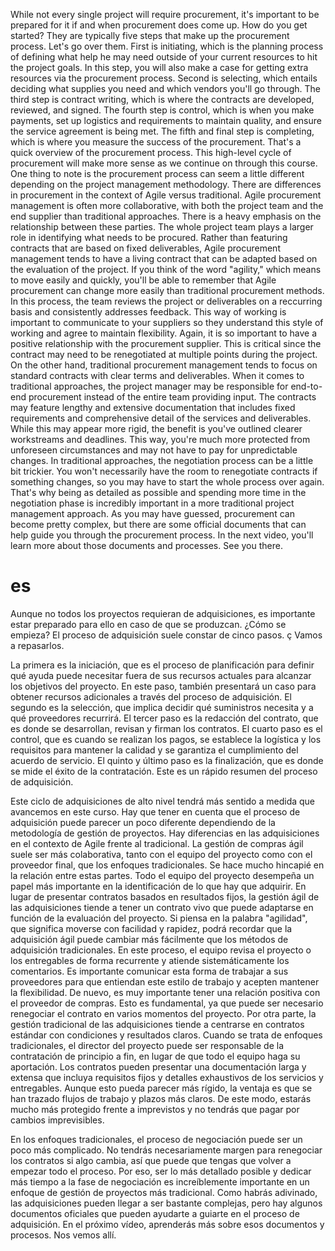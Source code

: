 While not every single project will require procurement, it's important to be prepared for it if and when procurement does come up. How do you get started? They are typically five steps that make up the procurement process. Let's go over them. First is initiating, which is the planning process of defining what help he may need outside of your current resources to hit the project goals. In this step, you will also make a case for getting extra resources via the procurement process. Second is selecting, which entails deciding what supplies you need and which vendors you'll go through. The third step is contract writing, which is where the contracts are developed, reviewed, and signed. The fourth step is control, which is when you make payments, set up logistics and requirements to maintain quality, and ensure the service agreement is being met. The fifth and final step is completing, which is where you measure the success of the procurement. That's a quick overview of the procurement process. This high-level cycle of procurement will make more sense as we continue on through this course. One thing to note is the procurement process can seem a little different depending on the project management methodology. There are differences in procurement in the context of Agile versus traditional. Agile procurement management is often more collaborative, with both the project team and the end supplier than traditional approaches. There is a heavy emphasis on the relationship between these parties. The whole project team plays a larger role in identifying what needs to be procured. Rather than featuring contracts that are based on fixed deliverables, Agile procurement management tends to have a living contract that can be adapted based on the evaluation of the project. If you think of the word "agility," which means to move easily and quickly, you'll be able to remember that Agile procurement can change more easily than traditional procurement methods. In this process, the team reviews the project or deliverables on a reccurring basis and consistently addresses feedback. This way of working is important to communicate to your suppliers so they understand this style of working and agree to maintain flexibility. Again, it is so important to have a positive relationship with the procurement supplier. This is critical since the contract may need to be renegotiated at multiple points during the project. On the other hand, traditional procurement management tends to focus on standard contracts with clear terms and deliverables. When it comes to traditional approaches, the project manager may be responsible for end-to-end procurement instead of the entire team providing input. The contracts may feature lengthy and extensive documentation that includes fixed requirements and comprehensive detail of the services and deliverables. While this may appear more rigid, the benefit is you've outlined clearer workstreams and deadlines. This way, you're much more protected from unforeseen circumstances and may not have to pay for unpredictable changes. In traditional approaches, the negotiation process can be a little bit trickier. You won't necessarily have the room to renegotiate contracts if something changes, so you may have to start the whole process over again. That's why being as detailed as possible and spending more time in the negotiation phase is incredibly important in a more traditional project management approach. As you may have guessed, procurement can become pretty complex, but there are some official documents that can help guide you through the procurement process. In the next video, you'll learn more about those documents and processes. See you there.
# es
Aunque no todos los proyectos requieran de adquisiciones, es importante estar preparado para ello en caso de que se produzcan.
¿Cómo se empieza?
El proceso de adquisición suele constar de cinco pasos.
ç Vamos a repasarlos.

La primera es la iniciación, que es el proceso de planificación para definir qué ayuda puede necesitar fuera de sus recursos actuales para alcanzar los objetivos del proyecto. En este paso, también presentará un caso para obtener recursos adicionales a través del proceso de adquisición.
El segundo es la selección, que implica decidir qué suministros necesita y a qué proveedores recurrirá.
El tercer paso es la redacción del contrato, que es donde se desarrollan, revisan y firman los contratos.
El cuarto paso es el control, que es cuando se realizan los pagos, se establece la logística y los requisitos para mantener la calidad y se garantiza el cumplimiento del acuerdo de servicio.
El quinto y último paso es la finalización, que es donde se mide el éxito de la contratación. Este es un rápido resumen del proceso de adquisición.

Este ciclo de adquisiciones de alto nivel tendrá más sentido a medida que avancemos en este curso. Hay que tener en cuenta que el proceso de adquisición puede parecer un poco diferente dependiendo de la metodología de gestión de proyectos.
Hay diferencias en las adquisiciones en el contexto de Agile frente al tradicional.
La gestión de compras ágil suele ser más colaborativa, tanto con el equipo del proyecto como con el proveedor final, que los enfoques tradicionales.
Se hace mucho hincapié en la relación entre estas partes. Todo el equipo del proyecto desempeña un papel más importante en la identificación de lo que hay que adquirir. En lugar de presentar contratos basados en resultados fijos, la gestión ágil de las adquisiciones tiende a tener un contrato vivo que puede adaptarse en función de la evaluación del proyecto. Si piensa en la palabra "agilidad", que significa moverse con facilidad y rapidez, podrá recordar que la adquisición ágil puede cambiar más fácilmente que los métodos de adquisición tradicionales.
En este proceso, el equipo revisa el proyecto o los entregables de forma recurrente y atiende sistemáticamente los comentarios. Es importante comunicar esta forma de trabajar a sus proveedores para que entiendan este estilo de trabajo y acepten mantener la flexibilidad.
De nuevo, es muy importante tener una relación positiva con el proveedor de compras. Esto es fundamental, ya que puede ser necesario renegociar el contrato en varios momentos del proyecto.
Por otra parte, la gestión tradicional de las adquisiciones tiende a centrarse en contratos estándar con condiciones y resultados claros. Cuando se trata de enfoques tradicionales, el director del proyecto puede ser responsable de la contratación de principio a fin, en lugar de que todo el equipo haga su aportación.
Los contratos pueden presentar una documentación larga y extensa que incluya requisitos fijos y detalles exhaustivos de los servicios y entregables.
Aunque esto pueda parecer más rígido, la ventaja es que se han trazado flujos de trabajo y plazos más claros. De este modo, estarás mucho más protegido frente a imprevistos y no tendrás que pagar por cambios imprevisibles.

En los enfoques tradicionales, el proceso de negociación puede ser un poco más complicado. No tendrás necesariamente margen para renegociar los contratos si algo cambia, así que puede que tengas que volver a empezar todo el proceso. Por eso, ser lo más detallado posible y dedicar más tiempo a la fase de negociación es increíblemente importante en un enfoque de gestión de proyectos más tradicional. Como habrás adivinado, las adquisiciones pueden llegar a ser bastante complejas, pero hay algunos documentos oficiales que pueden ayudarte a guiarte en el proceso de adquisición. En el próximo vídeo, aprenderás más sobre esos documentos y procesos. Nos vemos allí.